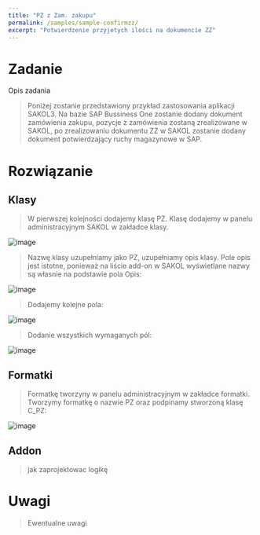 ```yaml
---
title: "PZ z Zam. zakupu"
permalink: /samples/sample-confirmzz/
excerpt: "Potwierdzenie przyjetych ilości na dokumencie ZZ"
---
```


# Zadanie
Opis zadania
> Poniżej zostanie przedstawiony przykład zastosowania aplikacji SAKOL3. Na bazie SAP Bussiness One zostanie dodany dokument zamówienia zakupu, pozycje z zamówienia zostaną zrealizowane w SAKOL, po zrealizowaniu dokumentu ZZ w SAKOL zostanie dodany dokument potwierdzający ruchy magazynowe w SAP.

# Rozwiązanie
## Klasy
> W pierwszej kolejności dodajemy klasę PZ. Klasę dodajemy w panelu administracyjnym SAKOL w zakładce klasy. 

![image](https://user-images.githubusercontent.com/93259107/159937127-e83323c0-9926-4a8a-8dc8-cb312878596c.png)

> Nazwę klasy uzupełniamy jako PZ, uzupełniamy opis klasy. Pole opis jest istotne, ponieważ na liście add-on w SAKOL wyświetlane nazwy są własnie na podstawie pola Opis:

![image](https://user-images.githubusercontent.com/93259107/159937749-eadd982d-8038-4dce-bd12-1a62ed032322.png)

> Dodajemy kolejne pola:

![image](https://user-images.githubusercontent.com/93259107/159939279-911ae4a4-1dbb-48f6-9da5-433c69eb84d3.png)

> Dodanie wszystkich wymaganych pól:

![image](https://user-images.githubusercontent.com/93259107/159943283-53f43bfb-3fee-4406-8b8c-503d182f45a5.png)


## Formatki
> Formatkę tworzyny w panelu administracyjnym w zakładce formatki. Tworzymy formatkę o nazwie PZ oraz podpinamy stworzoną klasę C_PZ:

![image](https://user-images.githubusercontent.com/93259107/159945467-c2a3edfb-b25a-476b-8c02-625f25087719.png)


## Addon
> jak zaprojektowac logikę

# Uwagi
> Ewentualne uwagi
